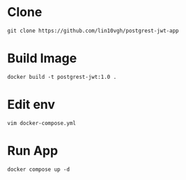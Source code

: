 # Clone

`git clone https://github.com/lin10vgh/postgrest-jwt-app`

# Build Image
`docker build -t postgrest-jwt:1.0 .`

# Edit env
`vim docker-compose.yml`

# Run App
`docker compose up -d`

